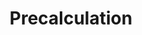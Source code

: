 ---
layout: posts_by_category
categories: precalculation
title: Precalculation
permalink: /category/precalculation
---